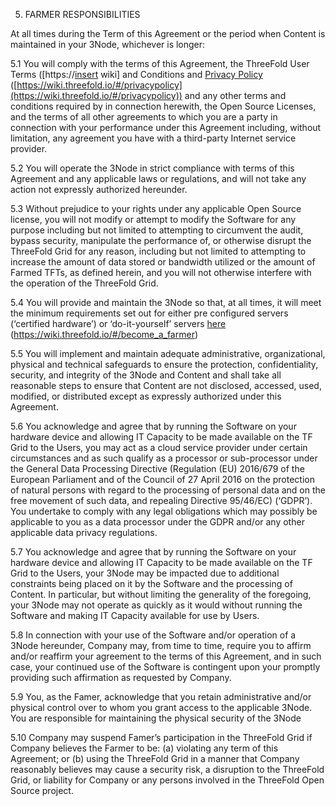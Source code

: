 5. FARMER RESPONSIBILITIES

At all times during the Term of this Agreement or the period when Content is maintained in your 3Node, whichever is longer:

5.1 You will comply with the terms of this Agreement, the ThreeFold User Terms ([https://[insert](https://[insert) wiki] and Conditions and [Privacy Policy](https://wiki.threefold.io/#/privacypolicy) ([https://wiki.threefold.io/#/privacypolicy](https://wiki.threefold.io/#/privacypolicy)) and any other terms and conditions required by in connection herewith, the Open Source Licenses, and the terms of all other agreements to which you are a party in connection with your performance under this Agreement including, without limitation, any agreement you have with a third-party Internet service provider.

5.2 You will operate the 3Node in strict compliance with terms of this Agreement and any applicable laws or regulations, and will not take any action not expressly authorized hereunder.

5.3 Without prejudice to your rights under any applicable Open Source license, you will not modify or attempt to modify the Software for any purpose including but not limited to attempting to circumvent the audit, bypass security, manipulate the performance of, or otherwise disrupt the ThreeFold Grid for any reason, including but not limited to attempting to increase the amount of data stored or bandwidth utilized or the amount of Farmed TFTs, as defined herein, and you will not otherwise interfere with the operation of the ThreeFold Grid.

5.4 You will provide and maintain the 3Node so that, at all times, it will meet the minimum requirements set out for either pre configured servers (‘certified hardware’) or ‘do-it-yourself’ servers [here](https://wiki.threefold.io/#/become_a_farmer) (https://wiki.threefold.io/#/become_a_farmer)

5.5 You will implement and maintain adequate administrative, organizational, physical and technical safeguards to ensure the protection, confidentiality, security, and integrity of the 3Node and Content and shall take all reasonable steps to ensure that Content are not disclosed, accessed, used, modified, or distributed except as expressly authorized under this Agreement.

5.6 You acknowledge and agree that by running the Software on your hardware device and allowing IT Capacity to be made available on the TF Grid to the Users, you may act as a cloud service provider under certain circumstances and as such qualify as a processor or sub-processor under the General Data Processing Directive (Regulation (EU) 2016/679 of the European Parliament and of the Council of 27 April 2016 on the protection of natural persons with regard to the processing of personal data and on the free movement of such data, and repealing Directive 95/46/EC) (‘GDPR’). You undertake to comply with any legal obligations which may possibly be applicable to you as a data processor under the GDPR and/or any other applicable data privacy regulations. 

5.7 You acknowledge and agree that by running the Software on your hardware device and allowing IT Capacity to be made available on the TF Grid to the Users, your 3Node may be impacted due to additional constraints being placed on it by the Software and the processing of Content. In particular, but without limiting the generality of the foregoing, your 3Node may not operate as quickly as it would without running the Software and making IT Capacity available for use by Users.

5.8 In connection with your use of the Software and/or operation of a 3Node hereunder, Company may, from time to time, require you to affirm and/or reaffirm your agreement to the terms of this Agreement, and in such case, your continued use of the Software is contingent upon your promptly providing such affirmation as requested by Company.

5.9 You, as the Famer, acknowledge that you retain administrative and/or physical control over to whom you grant access to the applicable 3Node. You are responsible for maintaining the physical security of the 3Node 

5.10 Company may suspend Famer’s participation in the ThreeFold Grid if Company believes the Farmer to be: (a) violating any term of this Agreement; or (b) using the ThreeFold Grid in a manner that Company reasonably believes may cause a security risk, a disruption to the ThreeFold Grid, or liability for Company or any persons involved in the ThreeFold Open Source project.